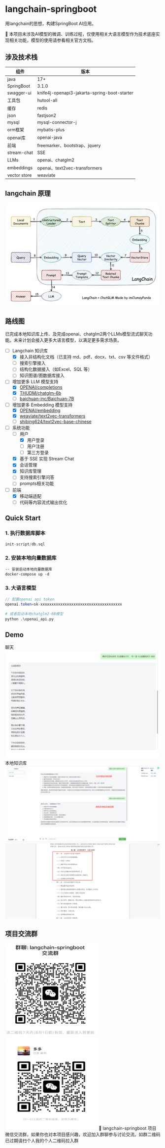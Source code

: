 # langchain-springboot
用langchain的思想，构建SpringBoot AI应用。

🚩 本项目未涉及AI模型的微调、训练过程，仅使用相关大语言模型作为技术底座实现相关功能，模型的使用请参看相关官方文档。

## 涉及技术栈
| 组件           | 版本                                           | 
|--------------|----------------------------------------------|
| java         | 17+                                          | 
| SpringBoot   | 3.1.0                                        | 
| swagger-ui   | knife4j-openapi3-jakarta-spring-boot-starter | 
| 工具包          | hutool-all                                   | 
| 缓存           | redis                                        | 
| json         | fastjson2                                    | 
| mysql        | mysql-connector-j                            | 
| orm框架        | mybatis-plus                                 | 
| openai库      | openai-java                                  |
| 前端           | freemarker、bootstrap、jquery                  | 
| stream-chat  | SSE                                          | 
| LLMs         | openai、chatglm2                              | 
| embeddings   | openai、text2vec-transformers                              |
| vector store | weaviate                                     |

## langchain 原理
<img src="src/main/resources/assets/langchain+chatglm.png" alt="原理图"/>

## 路线图
已完成本地知识库上传、及完成openai、chatglm2两个LLMs模型流式聊天功能。未来计划会接入更多大语言模型，以满足更多需求场景。
- [ ] Langchain 知识库
    - [x] 接入非结构化文档（已支持 md、pdf、docx、txt、csv 等文件格式）
    - [ ] 搜索引擎接入
    - [ ] 结构化数据接入（如Excel、SQL 等）
    - [ ] 知识图谱/图数据库接入
- [ ] 增加更多 LLM 模型支持
    - [x] [OPENAI/completions](https://platform.openai.com/docs/api-reference)
    - [x] [THUDM/chatglm-6b](https://huggingface.co/THUDM/chatglm-6b)
    - [ ] [baichuan-inc/Baichuan-7B](https://huggingface.co/baichuan-inc/Baichuan-7B)
- [ ] 增加更多 Embedding 模型支持
    - [x] [OPENAI/embedding](https://platform.openai.com/docs/api-reference/embeddings)
    - [x] [weaviate/text2vec-transformers](https://weaviate.io/developers/weaviate/modules/retriever-vectorizer-modules/text2vec-transformers)
    - [ ] [shibing624/text2vec-base-chinese](https://huggingface.co/shibing624/text2vec-base-chinese)
- [ ] 系统功能
    - [ ] 用户
      - [x] 用户登录
      - [ ] 用户注册
      - [ ] 第三方登录
    - [x] 基于 SSE 实现 Stream Chat
    - [x] 会话管理
    - [x] 知识库管理
    - [ ] 支持搜索引擎问答
    - [ ] prompts相关功能
- [ ] 前端
    - [x] 移动端适配
    - [ ] 代码等内容流式输出优化

## Quick Start
### 1. 执行数据库脚本 
```sql
init-script/db.sql
```
### 2. 安装本地向量数据库
```dockerfile
-- 安装启动本地向量数据库
docker-compose up -d 
```
### 3. 大语言模型
```java
// 配置openai api token
openai.token=sk-xxxxxxxxxxxxxxxxxxxxxxxxxxxxxxxxxxxxx
```
```python
# 或者启动本地chatglm2-6B模型
python .\openai_api.py
```

## Demo
聊天
<img src="src/main/resources/assets/stream-chat.png" alt="聊天"/>
本地知识库
<img src="src/main/resources/assets/use_lk.png" alt="知识库"/>
<img src="src/main/resources/assets/use_lk2.png" alt="知识库"/>
## 项目交流群
<img src="src/main/resources/assets/weixin_01.png" alt="二维码" width="300" height="300" />
<img src="src/main/resources/assets/weixin_02.png" alt="二维码" width="300" height="300" />
🎉 langchain-springboot 项目微信交流群，如果你也对本项目感兴趣，欢迎加入群聊参与讨论交流。如群二维码已过期请扫个人我的个人二维码拉入群